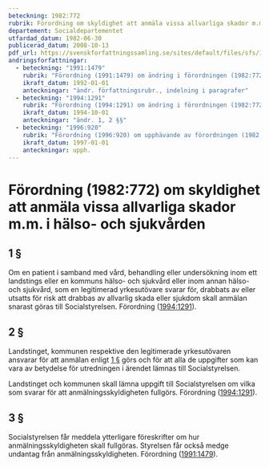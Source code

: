 ```yaml
---
beteckning: 1982:772
rubrik: Förordning om skyldighet att anmäla vissa allvarliga skador m.m. i hälso- och sjukvården
departement: Socialdepartementet
utfardad_datum: 1982-06-30
publicerad_datum: 2008-10-13
pdf_url: https://svenskforfattningssamling.se/sites/default/files/sfs/1982-06/SFS1982-772.pdf
andringsforfattningar:
  - beteckning: "1991:1479"
    rubrik: "Förordning (1991:1479) om ändring i förordningen (1982:772) om skyldighet för landstingskommuner att anmäla till socialstyrelsen vissa skador och sjukdomar som inträffat i hälso- och sjukvården"
    ikraft_datum: 1992-01-01
    anteckningar: "ändr. författningsrubr., indelning i paragrafer"
  - beteckning: "1994:1291"
    rubrik: "Förordning (1994:1291) om ändring i förordningen (1982:772) om skyldighet att anmäla vissa allvarliga skador m.m. i hälso- och sjukvården"
    ikraft_datum: 1994-10-01
    anteckningar: "ändr. 1, 2 §§"
  - beteckning: "1996:920"
    rubrik: "Förordning (1996:920) om upphävande av förordningen (1982:772) om skyldighet att anmäla vissa allvarliga skador m.m. i hälso- och sjukvården"
    ikraft_datum: 1997-01-01
    anteckningar: upph.
---
```


# Förordning (1982:772) om skyldighet att anmäla vissa allvarliga skador m.m. i hälso- och sjukvården

## 1 §

Om en patient i samband med vård, behandling eller undersökning inom ett landstings eller en kommuns hälso- och sjukvård eller inom annan hälso- och sjukvård, som en legitimerad yrkesutövare svarar för, drabbats av eller utsatts för risk att drabbas av allvarlig skada eller sjukdom skall anmälan snarast göras till Socialstyrelsen. Förordning ([1994:1291](https://selex.se/eli/sfs/1994/1291)).

## 2 §

Landstinget, kommunen respektive den legitimerade yrkesutövaren ansvarar för att anmälan enligt [1 §](#1) görs och för att alla de uppgifter som kan vara av betydelse för utredningen i ärendet lämnas till Socialstyrelsen.

Landstinget och kommunen skall lämna uppgift till Socialstyrelsen om vilka som svarar för att anmälningsskyldigheten fullgörs. Förordning ([1994:1291](https://selex.se/eli/sfs/1994/1291)).

## 3 §

Socialstyrelsen får meddela ytterligare föreskrifter om hur anmälningsskyldigheten skall fullgöras. Styrelsen får också medge undantag från anmälningsskyldigheten. Förordning ([1991:1479](https://selex.se/eli/sfs/1991/1479)).